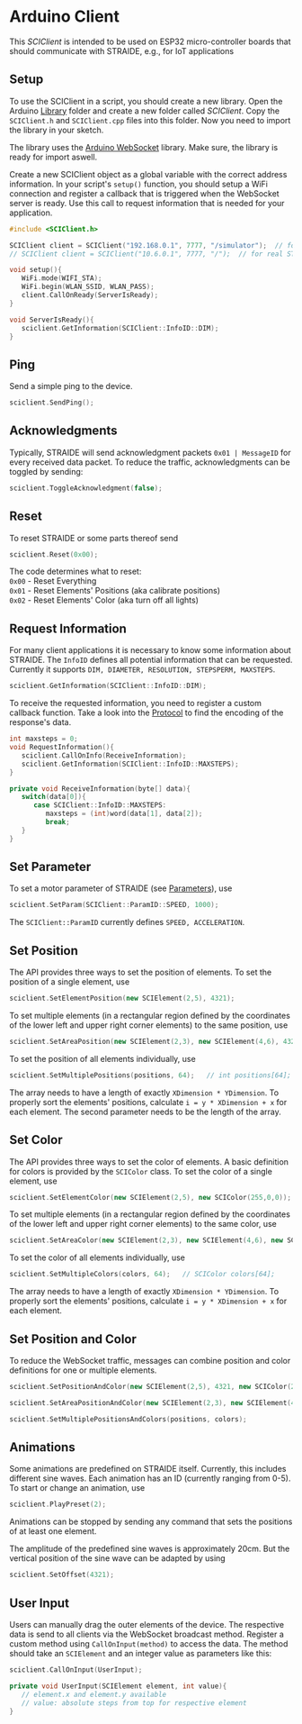 # Arduino Client

This _SCIClient_ is intended to be used on ESP32 micro-controller boards that should communicate with STRAIDE, e.g., for IoT applications

## Setup

To use the SCIClient in a script, you should create a new library. Open the Arduino [Library](https://www.arduino.cc/en/Guide/Libraries) folder and create a new folder called _SCIClient_. Copy the `SCIClient.h` and `SCIClient.cpp` files into this folder. Now you need to import the library in your sketch.

The library uses the [Arduino WebSocket](https://github.com/Links2004/arduinoWebSockets) library. Make sure, the library is ready for import aswell. 

Create a new SCIClient object as a global variable with the correct address information. In your script's `setup()` function, you should setup a WiFi connection and register a callback that is triggered when the WebSocket server is ready. Use this call to request information that is needed for your application.

```cpp
#include <SCIClient.h>

SCIClient client = SCIClient("192.168.0.1", 7777, "/simulator");  // for Simulator
// SCIClient client = SCIClient("10.6.0.1", 7777, "/");  // for real STRAIDE

void setup(){
   WiFi.mode(WIFI_STA);
   WiFi.begin(WLAN_SSID, WLAN_PASS);
   client.CallOnReady(ServerIsReady);
}

void ServerIsReady(){
   sciclient.GetInformation(SCIClient::InfoID::DIM);
}
```

## Ping
Send a simple ping to the device.
```cpp
sciclient.SendPing();
```

## Acknowledgments
Typically, STRAIDE will send acknowledgment packets `0x01 | MessageID` for every received data packet. To reduce the traffic, acknowledgments can be toggled by sending:
```cpp
sciclient.ToggleAcknowledgment(false);
```

## Reset
To reset STRAIDE or some parts thereof send
```cpp
sciclient.Reset(0x00);
```
The code determines what to reset:\
`0x00` - Reset Everything\
`0x01` - Reset Elements' Positions (aka calibrate positions)\
`0x02` - Reset Elements' Color (aka turn off all lights)

## Request Information
For many client applications it is necessary to know some information about STRAIDE. The `InfoID` defines all potential information that can be requested. Currently it supports `DIM, DIAMETER, RESOLUTION, STEPSPERM, MAXSTEPS`.

```cpp
sciclient.GetInformation(SCIClient::InfoID::DIM);
```
To receive the requested information, you need to register a custom callback function. Take a look into the [Protocol](/Hardware/protocol.md) to find the encoding of the response's data.
```cpp
int maxsteps = 0;
void RequestInformation(){
   sciclient.CallOnInfo(ReceiveInformation);
   sciclient.GetInformation(SCIClient::InfoID::MAXSTEPS);
}

private void ReceiveInformation(byte[] data){
   switch(data[0]){
      case SCIClient::InfoID::MAXSTEPS:
         maxsteps = (int)word(data[1], data[2]);
         break;
   }
}
```

## Set Parameter
To set a motor parameter of STRAIDE (see [Parameters](/Hardware/parameters.md)), use
```cpp
sciclient.SetParam(SCIClient::ParamID::SPEED, 1000);
```
The `SCIClient::ParamID` currently defines `SPEED, ACCELERATION`.

## Set Position
The API provides three ways to set the position of elements. To set the position of a single element, use
```cpp
sciclient.SetElementPosition(new SCIElement(2,5), 4321);
```

To set multiple elements (in a rectangular region defined by the coordinates of the lower left and upper right corner elements) to the same position, use
```cpp
sciclient.SetAreaPosition(new SCIElement(2,3), new SCIElement(4,6), 4321);
```

To set the position of all elements individually, use
```cpp
sciclient.SetMultiplePositions(positions, 64);   // int positions[64]; 
```
The array needs to have a length of exactly `XDimension * YDimension`. To properly sort the elements' positions, calculate `i = y * XDimension + x` for each element. The second parameter needs to be the length of the array.

## Set Color
The API provides three ways to set the color of elements. A basic definition for colors is provided by the `SCIColor` class. To set the color of a single element, use
```cpp
sciclient.SetElementColor(new SCIElement(2,5), new SCIColor(255,0,0));
```
To set multiple elements (in a rectangular region defined by the coordinates of the lower left and upper right corner elements) to the same color, use
```cpp
sciclient.SetAreaColor(new SCIElement(2,3), new SCIElement(4,6), new SCIColor(255,0,0));
```

To set the color of all elements individually, use
```cpp
sciclient.SetMultipleColors(colors, 64);   // SCIColor colors[64];
```
The array needs to have a length of exactly `XDimension * YDimension`. To properly sort the elements' positions, calculate `i = y * XDimension + x` for each element.


## Set Position and Color
To reduce the WebSocket traffic, messages can combine position and color definitions for one or multiple elements. 
```cpp
sciclient.SetPositionAndColor(new SCIElement(2,5), 4321, new SCIColor(255,0,0));

sciclient.SetAreaPositionAndColor(new SCIElement(2,3), new SCIElement(4,6), 4321, new SCIColor(255,0,0));

sciclient.SetMultiplePositionsAndColors(positions, colors);
```

## Animations
Some animations are predefined on STRAIDE itself. Currently, this includes different sine waves. Each animation has an ID (currently ranging from 0-5). To start or change an animation, use
```cpp
sciclient.PlayPreset(2);
```
Animations can be stopped by sending any command that sets the positions of at least one element.

The amplitude of the predefined sine waves is approximately 20cm. But the vertical position of the sine wave can be adapted by using
```cpp
sciclient.SetOffset(4321);
```

## User Input
Users can manually drag the outer elements of the device. The respective data is send to all clients via the WebSocket broadcast method. Register a custom method using `CallOnInput(method)` to access the data. The method should take an `SCIElement` and an integer value as parameters like this:

```cpp
sciclient.CallOnInput(UserInput);

private void UserInput(SCIElement element, int value){
   // element.x and element.y available
   // value: absolute steps from top for respective element
}
```